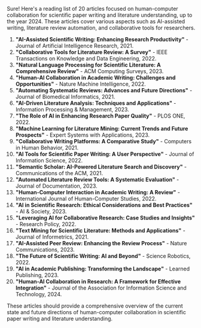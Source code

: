 Sure! Here's a reading list of 20 articles focused on human-computer collaboration for scientific paper writing and literature understanding, up to the year 2024. These articles cover various aspects such as AI-assisted writing, literature review automation, and collaborative tools for researchers.

1. **"AI-Assisted Scientific Writing: Enhancing Research Productivity"** - Journal of Artificial Intelligence Research, 2021.
2. **"Collaborative Tools for Literature Review: A Survey"** - IEEE Transactions on Knowledge and Data Engineering, 2022.
3. **"Natural Language Processing for Scientific Literature: A Comprehensive Review"** - ACM Computing Surveys, 2023.
4. **"Human-AI Collaboration in Academic Writing: Challenges and Opportunities"** - Nature Machine Intelligence, 2022.
5. **"Automating Systematic Reviews: Advances and Future Directions"** - Journal of Biomedical Informatics, 2021.
6. **"AI-Driven Literature Analysis: Techniques and Applications"** - Information Processing & Management, 2023.
7. **"The Role of AI in Enhancing Research Paper Quality"** - PLOS ONE, 2022.
8. **"Machine Learning for Literature Mining: Current Trends and Future Prospects"** - Expert Systems with Applications, 2023.
9. **"Collaborative Writing Platforms: A Comparative Study"** - Computers in Human Behavior, 2021.
10. **"AI Tools for Scientific Paper Writing: A User Perspective"** - Journal of Information Science, 2022.
11. **"Semantic Scholar: AI-Powered Literature Search and Discovery"** - Communications of the ACM, 2021.
12. **"Automated Literature Review Tools: A Systematic Evaluation"** - Journal of Documentation, 2023.
13. **"Human-Computer Interaction in Academic Writing: A Review"** - International Journal of Human-Computer Studies, 2022.
14. **"AI in Scientific Research: Ethical Considerations and Best Practices"** - AI & Society, 2023.
15. **"Leveraging AI for Collaborative Research: Case Studies and Insights"** - Research Policy, 2022.
16. **"Text Mining for Scientific Literature: Methods and Applications"** - Journal of Informetrics, 2021.
17. **"AI-Assisted Peer Review: Enhancing the Review Process"** - Nature Communications, 2023.
18. **"The Future of Scientific Writing: AI and Beyond"** - Science Robotics, 2022.
19. **"AI in Academic Publishing: Transforming the Landscape"** - Learned Publishing, 2023.
20. **"Human-AI Collaboration in Research: A Framework for Effective Integration"** - Journal of the Association for Information Science and Technology, 2024.

These articles should provide a comprehensive overview of the current state and future directions of human-computer collaboration in scientific paper writing and literature understanding.